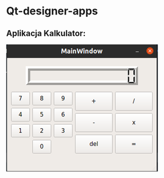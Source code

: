 # Qt-designer-apps

## Aplikacja Kalkulator:

![alt text](https://github.com/lukairkor/Qt-designer-apps/blob/master/calculator.png?raw=true)
